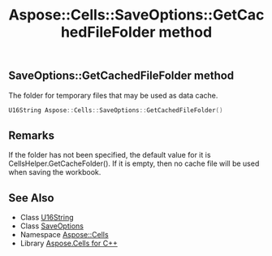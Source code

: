 ﻿---
title: Aspose::Cells::SaveOptions::GetCachedFileFolder method
linktitle: GetCachedFileFolder
second_title: Aspose.Cells for C++ API Reference
description: 'Aspose::Cells::SaveOptions::GetCachedFileFolder method. The folder for temporary files that may be used as data cache in C++.'
type: docs
weight: 900
url: /cpp/aspose.cells/saveoptions/getcachedfilefolder/
---
## SaveOptions::GetCachedFileFolder method


The folder for temporary files that may be used as data cache.

```cpp
U16String Aspose::Cells::SaveOptions::GetCachedFileFolder()
```

## Remarks


If the folder has not been specified, the default value for it is CellsHelper.GetCacheFolder(). If it is empty, then no cache file will be used when saving the workbook. 
## See Also

* Class [U16String](../../u16string/)
* Class [SaveOptions](../)
* Namespace [Aspose::Cells](../../)
* Library [Aspose.Cells for C++](../../../)
